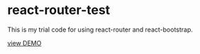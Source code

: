 # react-router-test

This is my trial code for using react-router and react-bootstrap.

[view DEMO](http://110chang.github.io/react-router-test/dest)
